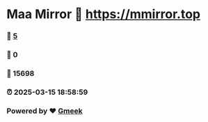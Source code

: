 # Maa Mirror :link: https://mmirror.top 
### :page_facing_up: [5](https://mmirror.top/tag.html) 
### :speech_balloon: 0 
### :hibiscus: 15698 
### :alarm_clock: 2025-03-15 18:58:59 
### Powered by :heart: [Gmeek](https://github.com/Meekdai/Gmeek)
